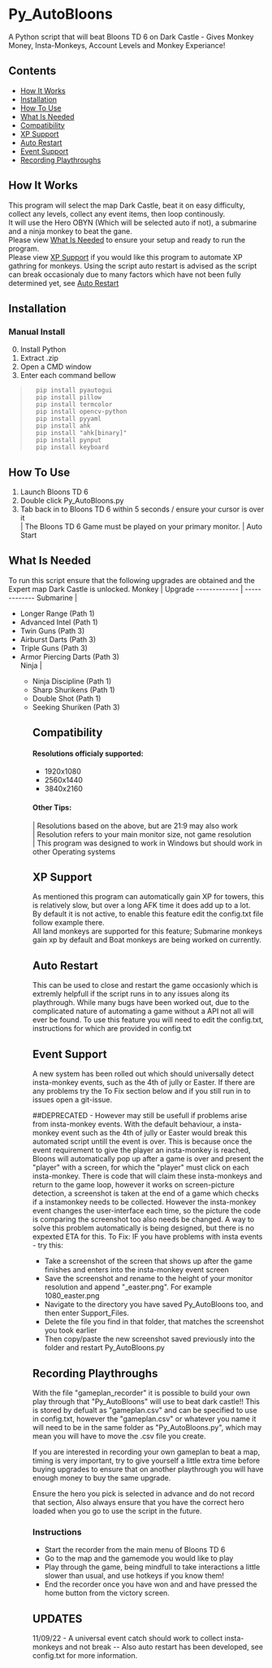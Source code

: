 # Py_AutoBloons
A Python script that will beat Bloons TD 6 on Dark Castle - Gives Monkey Money, Insta-Monkeys, Account Levels and Monkey Experiance!

## Contents
* [How It Works](#how-it-works)
* [Installation](#installation)
* [How To Use](#how-to-use)
* [What Is Needed](#what-is-needed)
* [Compatibility](#compatibility)
* [XP Support](#xp-support)
* [Auto Restart](#auto-restart)
* [Event Support](#event-support)
* [Recording Playthroughs](#recording-playthroughs)


## How It Works
This program will select the map Dark Castle, beat it on easy difficulty, collect any levels, collect any event items, then loop continously.  
It will use the Hero OBYN (Which will be selected auto if not), a submarine and a ninja monkey to beat the gane.  
Please view [What Is Needed](#what-is-needed) to ensure your setup and ready to run the program.  
Please view [XP Support](#xp-support) if you would like this program to automate XP gathring for monkeys.
Using the script auto restart is advised as the script can break occasionaly due to many factors which have not been fully determined yet, see [Auto Restart](#auto-restart)


## Installation
### Manual Install  
 0. Install Python
 1. Extract .zip
 2. Open a CMD window
 3. Enter each command bellow
>       pip install pyautogui
>       pip install pillow
>       pip install termcolor
>       pip install opencv-python
>       pip install pyyaml
>       pip install ahk
>       pip install "ahk[binary]"
>       pip install pynput
>       pip install keyboard
   
## How To Use
 1. Launch Bloons TD 6
 2. Double click Py_AutoBloons.py
 3. Tab back in to Bloons TD 6 within 5 seconds / ensure your cursor is over it   
 \| The Bloons TD 6 Game must be played on your primary monitor.
 \| Auto Start 

## What Is Needed
To run this script ensure that the following upgrades are obtained and the Expert map Dark Castle is unlocked.
Monkey        | Upgrade
------------- | -------------
Submarine     | <ul><li>Longer Range  (Path 1)</li><li>Advanced Intel  (Path 1)</li><li>Twin Guns  (Path 3)</li><li>Airburst Darts  (Path 3)</li><li>Triple Guns  (Path 3)</li><li>Armor Piercing Darts  (Path 3)</li>
Ninja         | <ul><li>Ninja Discipline  (Path 1)</li><li>Sharp Shurikens  (Path 1)</li><li>Double Shot  (Path 1)</li><li>Seeking Shuriken  (Path 3)</li>

## Compatibility
#### Resolutions officialy supported:  
* 1920x1080  
* 2560x1440  
* 3840x2160
#### Other Tips:
\| Resolutions based on the above, but are 21:9 may also work  
\| Resolution refers to your main monitor size, not game resolution  
\| This program was designed to work in Windows but should work in other Operating systems

## XP Support
As mentioned this program can automatically gain XP for towers, this is relatively slow, but over a long AFK time it does add up to a lot.  
By default it is not active, to enable this feature edit the config.txt file follow example there.  
All land monkeys are supported for this feature; Submarine monkeys gain xp by default and Boat monkeys are being worked on currently. 

## Auto Restart
This can be used to close and restart the game occasionly which is extremly helpfull if the script runs in to any issues along its playthrough.
While many bugs have been worked out, due to the complicated nature of automating a game without a API not all will ever be found.
To use this feature you will need to edit the config.txt, instructions for which are provided in config.txt

## Event Support
A new system has been rolled out which should universally detect insta-monkey events, such as the 4th of jully or Easter.
If there are any problems try the To Fix section below and if you still run in to issues open a git-issue.


##DEPRECATED - However may still be usefull if problems arise from insta-monkey events.
With the default behaviour, a insta-monkey event such as the 4th of jully or Easter would break this automated script untill the event is over. 
This is because once the event requirement to give the player an insta-monkey is reached, Bloons will automatically pop up after a game is over and present the "player" with a screen, for which the "player" must click on each insta-monkey.
There is code that will claim these insta-monkeys and return to the game loop, however it works on screen-picture detection, a screenshot is taken at the end of a game which checks if a instamonkey needs to be collected.
However the insta-monkey event changes the user-interface each time, so the picture the code is comparing the screenshot too also needs be changed.
A way to solve this problem automatically is being designed, but there is no expexted ETA for this.
To Fix: 
IF you have problems with insta events - try this: 
* Take a screenshot of the screen that shows up after the game finishes and enters into the insta-monkey event screen
* Save the screenshot and rename to the height of your monitor resolution and append "_easter.png". For example 1080_easter.png
* Navigate to the directory you have saved Py_AutoBloons too, and then enter Support_Files.
* Delete the file you find in that folder, that matches the screenshot you took earlier
* Then copy/paste the new screenshot saved previously into the folder and restart Py_AutoBloons.py

## Recording Playthroughs
With the file "gameplan_recorder" it is possible to build your own play through that "Py_AutoBloons" will use to beat dark castle!!
This is stored by defualt as "gameplan.csv" and can be specified to use in config.txt, however the "gameplan.csv" or whatever you name it will need to be in the same folder as "Py_AutoBloons.py", which may mean you will have to move the .csv file you create.
 
If you are interested in recording your own gameplan to beat a map, timing is very important, try to give yourself a little extra time before buying upgrades to ensure that on another playthrough you will have enough money to buy the same upgrade.
 
Ensure the hero you pick is selected in advance and do not record that section, Also always ensure that you have the correct hero loaded when you go to use the script in the future.

### Instructions
* Start the recorder from the main menu of Bloons TD 6 
* Go to the map and the gamemode you would like to play
* Play through the game, being mindfull to take interactions a little slower than usual, and use hotkeys if you know them!
* End the recorder once you have won and and have pressed the home button from the victory screen.
 

## UPDATES  
11/09/22 - A universal event catch should work to collect insta-monkeys and not break -- Also auto restart has been developed, see config.txt for more information.
